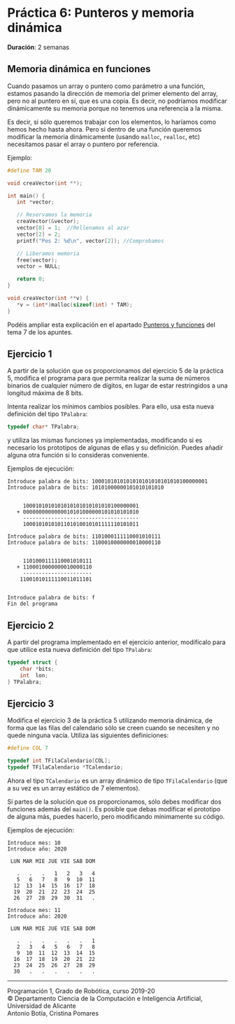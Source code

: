 # Práctica 6: Punteros y memoria dinámica

**Duración**: 2 semanas

## Memoria dinámica en funciones

Cuando pasamos un array o puntero como parámetro a una función, estamos pasando la dirección de memoria del primer elemento del array, pero no al puntero en sí, que es una copia. Es decir, no podríamos modificar dinámicamente su memoria porque no tenemos una referencia a la misma.

Es decir, si sólo queremos trabajar con los elementos, lo haríamos como hemos hecho hasta ahora. Pero si dentro de una función queremos modificar la memoria dinámicamente (usando `malloc`, `realloc`, etc) necesitamos pasar el array o puntero por referencia. 

Ejemplo:

~~~c
#define TAM 20

void creaVector(int **);

int main() {
   int *vector;

   // Reservamos la memoria
   creaVector(&vector);
   vector[0] = 1;  //Rellenamos al azar
   vector[2] = 2;
   printf("Pos 2: %d\n", vector[2]); //Comprobamos

   // Liberamos memoria
   free(vector);
   vector = NULL;

   return 0;
}

void creaVector(int **v) {
   *v = (int*)malloc(sizeof(int) * TAM);
}
~~~

Podéis ampliar esta explicación en el apartado [Punteros y funciones]((https://cpomares.github.io/p1-robotica/Teoria/tema07-punteros-y-memoria-dinamica/tema07-punteros-y-memoria-dinamica.html#3-punteros-y-funciones)) del tema 7 de los apuntes.

## Ejercicio 1

A partir de la solución que os proporcionamos del ejercicio 5 de la práctica 5, modifica el programa para que permita realizar la suma de números binarios de cualquier número de dígitos, en lugar de estar restringidos a una longitud máxima de 8 bits. 

Intenta realizar los mínimos cambios posibles. Para ello, usa esta nueva definición del tipo `TPalabra`:

~~~c
typedef char* TPalabra;
~~~
      
y utiliza las mismas funciones ya implementadas, modificando si es necesario los prototipos de algunas de ellas y su definición. Puedes añadir alguna otra función si lo consideras conveniente.


Ejemplos de ejecución:

~~~text
Introduce palabra de bits: 1000101010101010101010101010100000001
Introduce palabra de bits: 10101000000101010101010


     1000101010101010101010101010100000001
   + 0000000000000010101000000101010101010
     -------------------------------------
     1000101010101101010010101111110101011

Introduce palabra de bits: 1101000111110001010111
Introduce palabra de bits: 1100010000000010000110


     1101000111110001010111
   + 1100010000000010000110
     ----------------------
    11001010111110011011101


Introduce palabra de bits: f
Fin del programa
~~~

## Ejercicio 2

A partir del programa implementado en el ejercicio anterior, modifícalo para que utilice esta nueva definición del tipo `TPalabra`:

~~~c
typedef struct {
    char *bits;
    int  lon;
} TPalabra;
~~~

## Ejercicio 3

Modifica el ejercicio 3 de la práctica 5 utilizando memoria dinámica, de forma que las filas del calendario sólo se creen cuando se necesiten y no quede ninguna vacía. Utiliza las siguientes definiciones:

~~~c
#define COL 7

typedef int TFilaCalendario[COL];
typedef TFilaCalendario *TCalendario;
~~~

Ahora el tipo `TCalendario` es un array dinámico de tipo `TFilaCalendario` (que a su vez es un array estático de 7 elementos).

Si partes de la solución que os proporcionamos, sólo debes modificar dos funciones además del `main()`. Es posible que debas modificar el prototipo de alguna más, puedes hacerlo, pero modificando mínimamente su código.

Ejemplos de ejecución:

~~~text
Introduce mes: 10
Introduce año: 2020

 LUN MAR MIE JUE VIE SAB DOM

   .   .   .   1   2   3   4
   5   6   7   8   9  10  11
  12  13  14  15  16  17  18
  19  20  21  22  23  24  25
  26  27  28  29  30  31   .
~~~

~~~text
Introduce mes: 11
Introduce año: 2020

 LUN MAR MIE JUE VIE SAB DOM

   .   .   .   .   .   .   1
   2   3   4   5   6   7   8
   9  10  11  12  13  14  15
  16  17  18  19  20  21  22
  23  24  25  26  27  28  29
  30   .   .   .   .   .   .
~~~

----

Programación 1, Grado de Robótica, curso 2019-20  
© Departamento Ciencia de la Computación e Inteligencia Artificial, Universidad de Alicante  
Antonio Botía, Cristina Pomares
